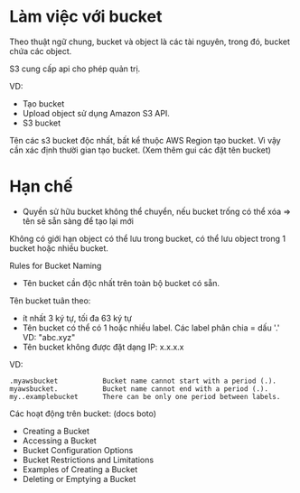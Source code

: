 # Làm việc với bucket

Theo thuật ngữ chung, bucket và object là các tài nguyên, trong đó, bucket chứa các object.

S3 cung cấp api cho phép quản trị.

VD:
- Tạo bucket
- Upload object sử dụng Amazon S3 API.
- S3 bucket

Tên các s3 bucket độc nhất, bất kể thuộc AWS Region tạo bucket. Vì vậy cần xác định thười gian tạo bucket. (Xem thêm gui các đặt tên bucket)

# Hạn chế
- Quyền sử hữu bucket không thể chuyển, nếu bucket trống có thể xóa => tên sẽ sẵn sàng để tạo lại mới

Không có giới hạn object có thể lưu trong bucket, có thể lưu object trong 1 bucket hoặc nhiều bucket.

Rules for Bucket Naming
- Tên bucket cần độc nhất trên toàn bộ bucket có sẵn.

Tên bucket tuân theo:
- ít nhất 3 ký tự, tối đa 63 ký tự
- Tên bucket có thể có 1 hoặc nhiều label. Các label phân chia = dấu '.'
 VD: "abc.xyz"
- Tên bucket không được đặt dạng IP: x.x.x.x

VD:
```
.myawsbucket	       Bucket name cannot start with a period (.).
myawsbucket.	       Bucket name cannot end with a period (.).
my..examplebucket	   There can be only one period between labels.
```


Các hoạt động trên bucket: (docs boto)
- Creating a Bucket
- Accessing a Bucket
- Bucket Configuration Options
- Bucket Restrictions and Limitations
- Examples of Creating a Bucket
- Deleting or Emptying a Bucket

